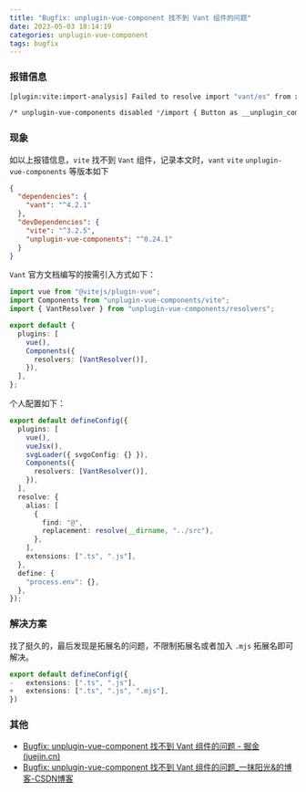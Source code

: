```yaml
---
title: "Bugfix: unplugin-vue-component 找不到 Vant 组件的问题"
date: 2023-05-03 18:14:19
categories: unplugin-vue-component
tags: bugfix
---
```


### 报错信息

```bash
[plugin:vite:import-analysis] Failed to resolve import "vant/es" from x Does the file exist?

/* unplugin-vue-components disabled */import { Button as __unplugin_components_0 } from 'vant/es'; import 'vant/es/button/style/index'
```

### 现象

如以上报错信息，`vite` 找不到 `Vant` 组件，记录本文时，`vant` `vite` `unplugin-vue-components` 等版本如下

```json
{
  "dependencies": {
    "vant": "^4.2.1"
  },
  "devDependencies": {
    "vite": "^3.2.5",
    "unplugin-vue-components": "^0.24.1"
  }
}
```

`Vant` 官方文档编写的按需引入方式如下：

```ts
import vue from "@vitejs/plugin-vue";
import Components from "unplugin-vue-components/vite";
import { VantResolver } from "unplugin-vue-components/resolvers";

export default {
  plugins: [
    vue(),
    Components({
      resolvers: [VantResolver()],
    }),
  ],
};
```

个人配置如下：

```ts
export default defineConfig({
  plugins: [
    vue(),
    vueJsx(),
    svgLoader({ svgoConfig: {} }),
    Components({
      resolvers: [VantResolver()],
    }),
  ],
  resolve: {
    alias: [
      {
        find: "@",
        replacement: resolve(__dirname, "../src"),
      },
    ],
    extensions: [".ts", ".js"],
  },
  define: {
    "process.env": {},
  },
});
```

### 解决方案

找了挺久的，最后发现是拓展名的问题，不限制拓展名或者加入 `.mjs` 拓展名即可解决。

```ts
export default defineConfig({
-   extensions: [".ts", ".js"],
+   extensions: [".ts", ".js", ".mjs"],
})
```

### 其他

- [Bugfix: unplugin-vue-component 找不到 Vant 组件的问题 - 掘金 (juejin.cn)](https://juejin.cn/post/7228888046870102053)
- [Bugfix: unplugin-vue-component 找不到 Vant 组件的问题_一抹阳光&的博客-CSDN博客](https://blog.csdn.net/qq_45759413/article/details/130475645)
